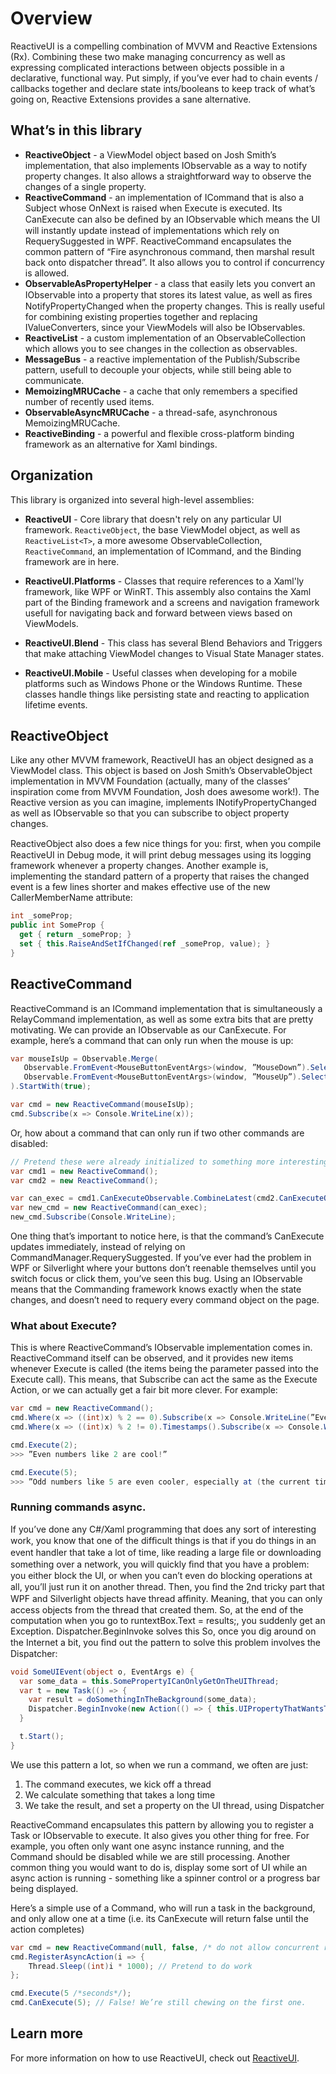 # Overview

ReactiveUI is a compelling combination of MVVM and Reactive Extensions (Rx).
Combining these two make managing concurrency as well as expressing complicated
interactions between objects possible in a declarative, functional way. Put
simply, if you’ve ever had to chain events / callbacks together and declare
state ints/booleans to keep track of what’s going on, Reactive Extensions
provides a sane alternative.

## What’s in this library

- **ReactiveObject** - a ViewModel object based on Josh Smith’s implementation,
  that also implements IObservable as a way to notify property changes. It also
  allows a straightforward way to observe the changes of a single property.
- **ReactiveCommand** - an implementation of ICommand that is also a Subject
  whose OnNext is raised when Execute is executed. Its CanExecute can also be
  deﬁned by an IObservable which means the UI will instantly update instead of
  implementations which rely on RequerySuggested in WPF. ReactiveCommand
  encapsulates the common pattern of “Fire asynchronous command, then marshal
  result back onto dispatcher thread”. It also allows you to control if
  concurrency is allowed.
- **ObservableAsPropertyHelper<T>** - a class that easily lets you convert an
  IObservable into a property that stores its latest value, as well as ﬁres
  NotifyPropertyChanged when the property changes. This is really useful for
  combining existing properties together and replacing IValueConverters, since
  your ViewModels will also be IObservables.
- **ReactiveList<T>** - a custom implementation of an ObservableCollection which
  allows you to see changes in the collection as observables.
- **MessageBus** - a reactive implementation of the Publish/Subscribe pattern,
  usefull to decouple your objects, while still being able to communicate.
- **MemoizingMRUCache** - a cache that only remembers a specified number of
  recently used items.
- **ObservableAsyncMRUCache** - a thread-safe, asynchronous MemoizingMRUCache.
- **ReactiveBinding** - a powerful and flexible cross-platform binding framework
  as an alternative for Xaml bindings.

## Organization

This library is organized into several high-level assemblies:

- **ReactiveUI** - Core library that doesn't rely on any particular UI
  framework. `ReactiveObject`, the base ViewModel object, as well as
  `ReactiveList<T>`, a more awesome ObservableCollection, `ReactiveCommand`, an
  implementation of ICommand, and the Binding framework are in here.

- **ReactiveUI.Platforms** - Classes that require references to a Xaml'ly
  framework, like WPF or WinRT. This assembly also contains the Xaml part of the
  Binding framework and a screens and navigation framework usefull for
  navigating back and forward between views based on ViewModels.

- **ReactiveUI.Blend** - This class has several Blend Behaviors and Triggers
  that make attaching ViewModel changes to Visual State Manager states.

- **ReactiveUI.Mobile** - Useful classes when developing for a mobile platforms
  such as Windows Phone or the Windows Runtime. These classes handle things
  like persisting state and reacting to application lifetime events.

## ReactiveObject

Like any other MVVM framework, ReactiveUI has an object designed as a ViewModel
class. This object is based on Josh Smith’s ObservableObject implementation in
MVVM Foundation (actually, many of the classes’ inspiration come from MVVM
Foundation, Josh does awesome work!). The Reactive version as you can imagine,
implements INotifyPropertyChanged as well as IObservable so that you can
subscribe to object property changes.

ReactiveObject also does a few nice things for you: ﬁrst, when you compile
ReactiveUI in Debug mode, it will print debug messages using its logging
framework whenever a property changes. Another example is, implementing the
standard pattern of a property that raises the changed event is a few lines
shorter and makes effective use of the new CallerMemberName attribute:

```cs
int _someProp;
public int SomeProp {
  get { return _someProp; }
  set { this.RaiseAndSetIfChanged(ref _someProp, value); }
}
```

## ReactiveCommand

ReactiveCommand is an ICommand implementation that is simultaneously a
RelayCommand implementation, as well as some extra bits that are pretty
motivating. We can provide an IObservable as our CanExecute. For example, here’s
a command that can only run when the mouse is up:

```cs
var mouseIsUp = Observable.Merge(
   Observable.FromEvent<MouseButtonEventArgs>(window, ”MouseDown”).Select(_ => false),
   Observable.FromEvent<MouseButtonEventArgs>(window, ”MouseUp”).Select(_ => true),
).StartWith(true);

var cmd = new ReactiveCommand(mouseIsUp);
cmd.Subscribe(x => Console.WriteLine(x));
```

Or, how about a command that can only run if two other commands are disabled:

```cs
// Pretend these were already initialized to something more interesting
var cmd1 = new ReactiveCommand();
var cmd2 = new ReactiveCommand();

var can_exec = cmd1.CanExecuteObservable.CombineLatest(cmd2.CanExecuteObservable, (lhs, rhs) => !(lhs && rhs));
var new_cmd = new ReactiveCommand(can_exec);
new_cmd.Subscribe(Console.WriteLine);
```

One thing that’s important to notice here, is that the command’s CanExecute
updates immediately, instead of relying on CommandManager.RequerySuggested. If
you’ve ever had the problem in WPF or Silverlight where your buttons don’t
reenable themselves until you switch focus or click them, you’ve seen this bug.
Using an IObservable means that the Commanding framework knows exactly when the
state changes, and doesn’t need to requery every command object on the page.

### What about Execute?

This is where ReactiveCommand’s IObservable implementation comes in.
ReactiveCommand itself can be observed, and it provides new items whenever
Execute is called (the items being the parameter passed into the Execute call).
This means, that Subscribe can act the same as the Execute Action, or we can
actually get a fair bit more clever. For example:

```cs
var cmd = new ReactiveCommand();
cmd.Where(x => ((int)x) % 2 == 0).Subscribe(x => Console.WriteLine(”Even numbers like {0} are cool!”, x));
cmd.Where(x => ((int)x) % 2 != 0).Timestamps().Subscribe(x => Console.WriteLine(”Odd numbers like {0} are even cooler, especially at {1}!”, x.Value, x.Timestamp));

cmd.Execute(2);
>>> ”Even numbers like 2 are cool!”

cmd.Execute(5);
>>> ”Odd numbers like 5 are even cooler, especially at (the current time)!”
```

### Running commands async.
If you’ve done any C#/Xaml programming that does any sort of interesting work,
you know that one of the difﬁcult things is that if you do things in an event
handler that take a lot of time, like reading a large ﬁle or downloading
something over a network, you will quickly ﬁnd that you have a problem: you
either block the UI, or when you can’t even do blocking operations at all,
you’ll just run it on another thread. Then, you ﬁnd the 2nd tricky part that WPF
and Silverlight objects have thread afﬁnity. Meaning, that you can only access
objects from the thread that created them. So, at the end of the computation
when you go to runtextBox.Text = results;, you suddenly get an Exception.
Dispatcher.BeginInvoke solves this So, once you dig around on the Internet a
bit, you ﬁnd out the pattern to solve this problem involves the Dispatcher:

```cs
void SomeUIEvent(object o, EventArgs e) {
  var some_data = this.SomePropertyICanOnlyGetOnTheUIThread;
  var t = new Task(() => {
    var result = doSomethingInTheBackground(some_data);
    Dispatcher.BeginInvoke(new Action(() => { this.UIPropertyThatWantsTheCalculation = result; }));
  }

  t.Start();
}
```

We use this pattern a lot, so when we run a command, we often are just:
1. The command executes, we kick off a thread
2. We calculate something that takes a long time
3. We take the result, and set a property on the UI thread, using Dispatcher

ReactiveCommand encapsulates this pattern by allowing you to register a Task or
IObservable to execute. It also gives you other thing for free. For example, you
often only want one async instance running, and the Command should be disabled
while we are still processing. Another common thing you would want to do is,
display some sort of UI while an async action is running - something like a
spinner control or a progress bar being displayed.

Here’s a simple use of a Command, who will run a task in the background, and
only allow one at a time (i.e. its CanExecute will return false until the action
completes)

```cs
var cmd = new ReactiveCommand(null, false, /* do not allow concurrent requests */ null);
cmd.RegisterAsyncAction(i => {
    Thread.Sleep((int)i * 1000); // Pretend to do work
};

cmd.Execute(5 /*seconds*/);
cmd.CanExecute(5); // False! We’re still chewing on the first one.
```

## Learn more

For more information on how to use ReactiveUI, check out
[ReactiveUI](http://www.reactiveui.net).
